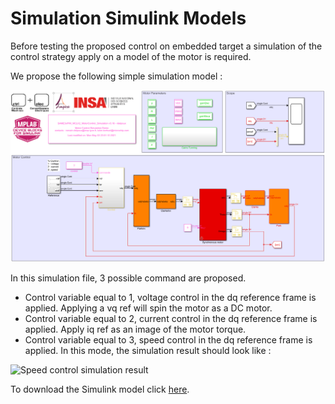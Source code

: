 # Simulation Simulink Models

Before testing the proposed control on embedded target a simulation of the control strategy apply on a model of the motor is required.

We propose the following simple simulation model :

![Simulation model](..\img\RCP\SimulationSimulinkModel.PNG)

In this simulation file, 3 possible command are proposed. 

- Control variable equal to 1, voltage control in the dq reference frame is applied. Applying a vq ref will spin the motor as a DC motor.
- Control variable equal to 2, current control in the dq reference frame is applied. Apply iq ref as an image of the motor torque.
- Control variable equal to 3, speed control in the dq reference frame is applied. In this mode, the simulation result should look like :

![Speed control simulation result](C:\Users\promu\Documents\rdelpoux\rdelpoux.github.io\img\RCP\SimulationResults.png)

To download the Simulink model click [here](../Simulink/SAME5xPIM_MCLV2_MotorControl_Simulation.zip).

